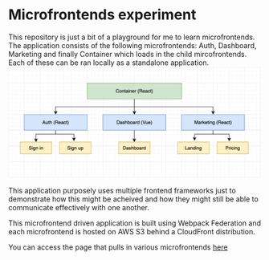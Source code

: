 # Microfrontends experiment

This repository is just a bit of a playground for me to learn microfrontends. The application consists of the following microfrontends:
Auth, Dashboard, Marketing and finally Container which loads in the child mircofrontends. Each of these can be ran locally as a standalone application.
![architecture diagream](images/architecture-diagram.png)

This application purposely uses multiple frontend frameworks just to demonstrate how this might be acheived and how they might still be able to communicate
effectively with one another.

This microfrontend driven application is built using Webpack Federation and each microfrontend is hosted on AWS S3 behind a CloudFront distribution.

You can access the page that pulls in various microfrontends [here](https://dgaa7jcf57j0d.cloudfront.net/)
